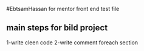 #EbtsamHassan for mentor front end test file
## main steps for bild project
1-write cleen code
2-write comment foreach section
